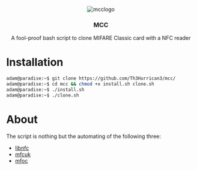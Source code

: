 <p align="center">
    <img src="https://raw.githubusercontent.com/Th3Hurrican3/MCC/media/logo.png" alt="mcclogo">
</p>

<h3 align="center">MCC</h3>
<p align="center">
    A fool-proof bash script to clone MIFARE Classic card with a NFC reader
</p>

# Installation
```bash
adam@paradise:~$ git clone https://github.com/Th3Hurrican3/mcc/
adam@paradise:~$ cd mcc && chmod +x install.sh clone.sh
adam@paradise:~$ ./install.sh
adam@paradise:~$ ./clone.sh
```

# About

The script is nothing but the automating of the following three:

- [libnfc](https://github.com/nfc-tools/libnfc) 
-  [mfcuk](https://github.com/nfc-tools/mfcuk)
- [mfoc](https://github.com/nfc-tools/mfoc)
